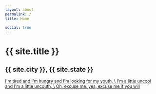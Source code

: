 ```yaml
---
layout: about
permalink: /
title: Home

social: true
---
```


# {{ site.title }}
## {{ site.city }}, {{ site.state }} 

[I'm tired and I'm hungry and I'm looking for my youth, \\
I'm a little uncool and I'm a little uncouth, \\
Oh, excuse me, yes, excuse me if you will](https://soundcloud.com/emfink/new-paint)
